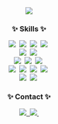 <div align="center">
    <img src="https://github.com/gyeongju1230/gyeongju1230/assets/127480050/3fd21bd3-fbdd-424d-9cdb-c936d5d426e1" />
</div>

<h3 align="center">✨ Skills ✨</h3>
<div align="center">
    <img src="https://img.shields.io/badge/React%20Native-20232A?style=flat&logo=React&logoColor=61DAFB" />&nbsp
    <img src="https://img.shields.io/badge/React-61DAFB?style=flat&logo=React&logoColor=white" />&nbsp
    <img src="https://img.shields.io/badge/TypeScript-3178C6?style=flat&logo=typescript&logoColor=white" />&nbsp
    <img src="https://img.shields.io/badge/JavsScript-F7DF1E?style=flat&logo=JavaScript&logoColor=white" />&nbsp
</div>

<div align="center">
    <img src="https://img.shields.io/badge/styled%20components-DB7093?style=flat&logo=styledcomponents&logoColor=white" />&nbsp
    <img src="https://img.shields.io/badge/CSS-F43059?style=flat&logo=csswizardry&logoColor=white" />&nbsp
</div>

<div align="center">
    <img src="https://img.shields.io/badge/Axios-5A29E4?style=flat&logo=Axios&logoColor=white" />&nbsp
    <img src="https://img.shields.io/badge/Recoil-3578E5?style=flat&logo=Recoil&logoColor=white" />&nbsp
    <img src="https://img.shields.io/badge/AWS%20Amplify-FF9900?style=flat&logo=AWSAmplify&logoColor=white" />&nbsp
</div>

<div align="center">
    <img src="https://img.shields.io/badge/Git-F05032?style=flat&logo=Git&logoColor=white" />&nbsp
    <img src="https://img.shields.io/badge/Github-181717?style=flat&logo=GitHub&logoColor=white" />&nbsp
    <img src="https://img.shields.io/badge/Figma-F24E1E?style=flat&logo=Figma&logoColor=white" />&nbsp
    <img src="https://img.shields.io/badge/Jira-0052CC?style=flat&logo=Jira&logoColor=white" />&nbsp
</div>

<div align="center">
    <img src="https://img.shields.io/badge/Confluence-172B4D?style=flat&logo=Confluence&logoColor=white" />&nbsp
    <img src="https://img.shields.io/badge/Slack-4A154B?style=flat&logo=Slack&logoColor=white" />&nbsp
</div>

<h3 align="center">✨ Contact ✨</h3>
<div align="center">
    <a href="https://www.notion.so/gyeongju/Gyeongju-46837ac388704c5f8c18da20054a9943?pvs=4">
        <img src="https://img.shields.io/badge/Notion-000000?style=flat&logo=Notion&logoColor=white" />&nbsp
    </a>
    <a href="mailto:jkj01230@gmail.com">
        <img src="https://img.shields.io/badge/jkj01230@gmail.com-EA4335?style=flat&logo=Gmail&logoColor=white" />&nbsp
    </a>
</div>
